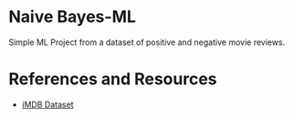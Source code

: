 
# Naive Bayes-ML
Simple ML Project from a dataset of positive and negative movie reviews.

# References and Resources
- [iMDB Dataset](https://ai.stanford.edu/~amaas/data/sentiment/)



